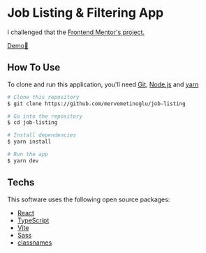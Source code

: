 # Job Listing & Filtering App

I challenged that the [Frontend Mentor's project.](https://www.frontendmentor.io/challenges/job-listings-with-filtering-ivstIPCt)

[Demo:star2:](https://ciceksepeti-patika-bootcamp-hw-2.netlify.app/)

## How To Use

To clone and run this application, you'll need [Git](https://git-scm.com), [Node.js](https://nodejs.org/en/download/) and [yarn](https://yarnpkg.com/) 

```bash
# Clone this repository
$ git clone https://github.com/mervemetinoglu/job-listing

# Go into the repository
$ cd job-listing

# Install dependencies
$ yarn install

# Run the app
$ yarn dev
```

## Techs

This software uses the following open source packages:

- [React](https://beta.reactjs.org/)
- [TypeScript](https://www.typescriptlang.org/)
- [Vite](https://vitejs.dev/)
- [Sass](https://sass-lang.com/)
- [classnames](https://github.com/JedWatson/classnames)






